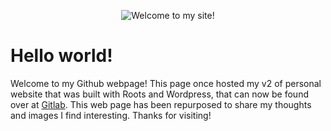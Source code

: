 

<p align="center">
  <img src="https://i.imgur.com/SlpzfG3.gif" alt="Welcome to my site!" />
</p>

# Hello world!

Welcome to my Github webpage! This page once hosted my v2 of personal website that was built with Roots and Wordpress, that can now be found over at [Gitlab](https://gitlab.com/u/coreybruyere/projects). This web page has been repurposed to share my thoughts and images I find interesting. Thanks for visiting!
